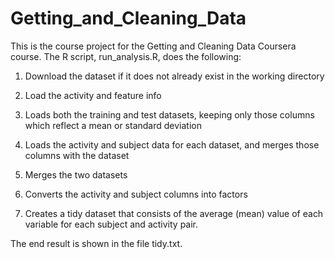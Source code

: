 # Getting_and_Cleaning_Data

This is the course project for the Getting and Cleaning Data Coursera course. The R script, run_analysis.R, does the following:

1. Download the dataset if it does not already exist in the working directory 

2. Load the activity and feature info 

3. Loads both the training and test datasets, keeping only those columns which reflect a mean or standard deviation 

4. Loads the activity and subject data for each dataset, and merges those columns with the dataset 

5. Merges the two datasets 

6. Converts the activity and subject columns into factors 

7. Creates a tidy dataset that consists of the average (mean) value of each variable for each subject and activity pair. 

The end result is shown in the file tidy.txt. 
